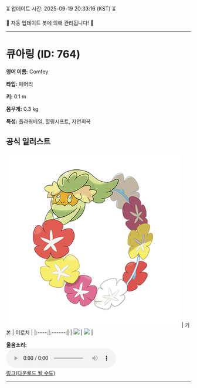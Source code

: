 
⏳ 업데이트 시간: 2025-09-19 20:33:16 (KST) ⏳

🤖 자동 업데이트 봇에 의해 관리됩니다! 🤖

---

# 큐아링 (ID: 764)
**영어 이름:** Comfey

**타입:** 페어리

**키:** 0.1 m

**몸무게:** 0.3 kg

**특성:** 플라워베일, 힐링시프트, 자연회복

## 공식 일러스트
![](https://raw.githubusercontent.com/PokeAPI/sprites/master/sprites/pokemon/other/official-artwork/764.png)
| 기본 | 이로치 |
|:----:|:------:|
| <img src="http://play.pokemonshowdown.com/sprites/ani/comfey.gif" width="200"> | <img src="http://play.pokemonshowdown.com/sprites/ani-shiny/comfey.gif" width="200"> |

**울음소리:**<br><audio controls src="https://raw.githubusercontent.com/PokeAPI/cries/main/cries/pokemon/latest/764.ogg"></audio><br> [링크(다운로드 될 수도)](https://raw.githubusercontent.com/PokeAPI/cries/main/cries/pokemon/latest/764.ogg)


---
